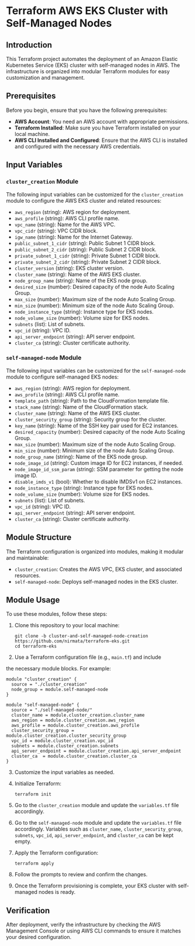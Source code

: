 # Terraform AWS EKS Cluster with Self-Managed Nodes

## Introduction

This Terraform project automates the deployment of an Amazon Elastic Kubernetes Service (EKS) cluster with self-managed nodes in AWS. The infrastructure is organized into modular Terraform modules for easy customization and management.

## Prerequisites

Before you begin, ensure that you have the following prerequisites:

- **AWS Account**: You need an AWS account with appropriate permissions.
- **Terraform Installed**: Make sure you have Terraform installed on your local machine.
- **AWS CLI Installed and Configured**: Ensure that the AWS CLI is installed and configured with the necessary AWS credentials.

## Input Variables

### `cluster_creation` Module

The following input variables can be customized for the `cluster_creation` module to configure the AWS EKS cluster and related resources:

- `aws_region` (string): AWS region for deployment.
- `aws_profile` (string): AWS CLI profile name.
- `vpc_name` (string): Name for the AWS VPC.
- `vpc_cidr` (string): VPC CIDR block.
- `igw_name` (string): Name for the Internet Gateway.
- `public_subnet_1_cidr` (string): Public Subnet 1 CIDR block.
- `public_subnet_2_cidr` (string): Public Subnet 2 CIDR block.
- `private_subnet_1_cidr` (string): Private Subnet 1 CIDR block.
- `private_subnet_2_cidr` (string): Private Subnet 2 CIDR block.
- `cluster_version` (string): EKS cluster version.
- `cluster_name` (string): Name of the AWS EKS cluster.
- `node_group_name` (string): Name of the EKS node group.
- `desired_size` (number): Desired capacity of the node Auto Scaling Group.
- `max_size` (number): Maximum size of the node Auto Scaling Group.
- `min_size` (number): Minimum size of the node Auto Scaling Group.
- `node_instance_type` (string): Instance type for EKS nodes.
- `node_volume_size` (number): Volume size for EKS nodes.
- `subnets` (list): List of subnets.
- `vpc_id` (string): VPC ID.
- `api_server_endpoint` (string): API server endpoint.
- `cluster_ca` (string): Cluster certificate authority.

### `self-managed-node` Module

The following input variables can be customized for the `self-managed-node` module to configure self-managed EKS nodes:

- `aws_region` (string): AWS region for deployment.
- `aws_profile` (string): AWS CLI profile name.
- `template_path` (string): Path to the CloudFormation template file.
- `stack_name` (string): Name of the CloudFormation stack.
- `cluster_name` (string): Name of the AWS EKS cluster.
- `cluster_security_group` (string): Security group for the cluster.
- `key_name` (string): Name of the SSH key pair used for EC2 instances.
- `desired_capacity` (number): Desired capacity of the node Auto Scaling Group.
- `max_size` (number): Maximum size of the node Auto Scaling Group.
- `min_size` (number): Minimum size of the node Auto Scaling Group.
- `node_group_name` (string): Name of the EKS node group.
- `node_image_id` (string): Custom image ID for EC2 instances, if needed.
- `node_image_id_ssm_param` (string): SSM parameter for getting the node image ID.
- `disable_imds_v1` (bool): Whether to disable IMDSv1 on EC2 instances.
- `node_instance_type` (string): Instance type for EKS nodes.
- `node_volume_size` (number): Volume size for EKS nodes.
- `subnets` (list): List of subnets.
- `vpc_id` (string): VPC ID.
- `api_server_endpoint` (string): API server endpoint.
- `cluster_ca` (string): Cluster certificate authority.

## Module Structure

The Terraform configuration is organized into modules, making it modular and maintainable:

- `cluster_creation`: Creates the AWS VPC, EKS cluster, and associated resources.
- `self-managed-node`: Deploys self-managed nodes in the EKS cluster.

## Module Usage

To use these modules, follow these steps:

1. Clone this repository to your local machine:

   ```shell
   git clone -b cluster-and-self-managed-node-creation https://github.com/nirmata/terraform-eks.git
   cd terraform-eks
   ```

2. Use a Terraform configuration file (e.g., `main.tf`) and include

 the necessary module blocks. For example:

   ```hcl
   module "cluster_creation" {
     source = "./cluster_creation"
     node_group = module.self-managed-node
   }

   module "self-managed-node" {
     source = "./self-managed-node/"
     cluster_name = module.cluster_creation.cluster_name
     aws_region = module.cluster_creation.aws_region
     aws_profile = module.cluster_creation.aws_profile
     cluster_security_group = module.cluster_creation.cluster_security_group
     vpc_id = module.cluster_creation.vpc_id
     subnets = module.cluster_creation.subnets
     api_server_endpoint = module.cluster_creation.api_server_endpoint
     cluster_ca  = module.cluster_creation.cluster_ca
   }
   ```

3. Customize the input variables as needed.

4. Initialize Terraform:

   ```shell
   terraform init
   ```

5. Go to the `cluster_creation` module and update the `variables.tf` file accordingly.

6. Go to the `self-managed-node` module and update the `variables.tf` file accordingly. Variables such as `cluster_name`, `cluster_security_group`, `subnets`, `vpc_id`, `api_server_endpoint`, and `cluster_ca` can be kept empty.

7. Apply the Terraform configuration:

   ```shell
   terraform apply
   ```

8. Follow the prompts to review and confirm the changes.

9. Once the Terraform provisioning is complete, your EKS cluster with self-managed nodes is ready.

## Verification

After deployment, verify the infrastructure by checking the AWS Management Console or using AWS CLI commands to ensure it matches your desired configuration.

